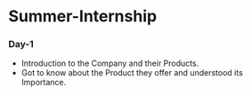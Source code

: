 # Summer-Internship

### Day-1
- Introduction to the Company and their Products.
- Got to know about the Product they offer and understood its Importance.